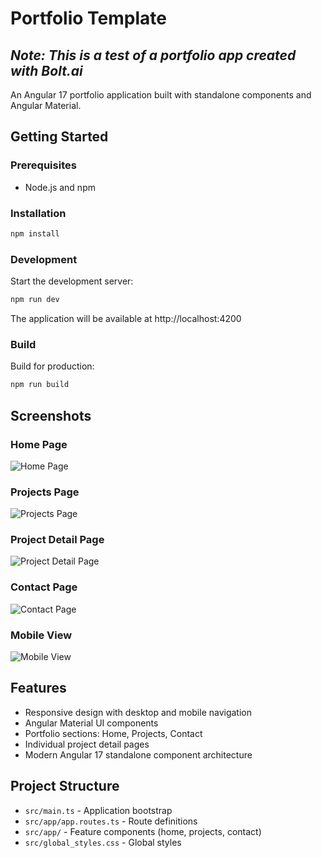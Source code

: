 # Portfolio Template

## _Note: This is a test of a portfolio app created with Bolt.ai_

An Angular 17 portfolio application built with standalone components and Angular Material.

## Getting Started

### Prerequisites
- Node.js and npm

### Installation
```bash
npm install
```

### Development
Start the development server:
```bash
npm run dev
```
The application will be available at http://localhost:4200

### Build
Build for production:
```bash
npm run build
```

## Screenshots

### Home Page
![Home Page](screenshots/home-page.png)

### Projects Page
![Projects Page](screenshots/projects-page.png)

### Project Detail Page
![Project Detail Page](screenshots/project-detail-page.png)

### Contact Page
![Contact Page](screenshots/contact-page.png)

### Mobile View
![Mobile View](screenshots/mobile-view.png)

## Features

- Responsive design with desktop and mobile navigation
- Angular Material UI components
- Portfolio sections: Home, Projects, Contact
- Individual project detail pages
- Modern Angular 17 standalone component architecture

## Project Structure

- `src/main.ts` - Application bootstrap
- `src/app/app.routes.ts` - Route definitions
- `src/app/` - Feature components (home, projects, contact)
- `src/global_styles.css` - Global styles
